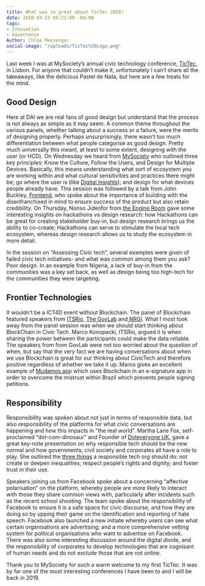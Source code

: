```yaml
---
title: What was so great about TicTec 2018?
date: 2018-04-23 05:21:00 -04:00
tags:
- Innovation
- Governance
Author: Chloe Messenger
social-image: "/uploads/TicTec%20Logo.png"
---
```



Last week I was at MySociety’s annual civic technology conference, [TicTec](http://tictec.mysociety.org/), in Lisbon. For anyone that couldn’t make it, unfortunately I can’t share all the takeaways, like the delicious Pastel de Nata, but here are a few treats for the mind.

<!--more-->

## Good Design
Here at DAI we are real fans of good design but understand that the process is not always as simple as it may seem. A common theme throughout the various panels, whether talking about a success or a failure, were the merits of designing properly. 
Perhaps unsurprisingly, there wasn’t too much differentiation between what people categorise as good design. Pretty much universally this meant, at least to some extent, designing with the user (or HCD). On Wednesday we heard from [MySociety](https://www.mysociety.org/) who outlined three key principles:  Know the Culture, Follow the Users, and Design for Multiple Devices. Basically, this means understanding what sort of ecosystem you are working within and what cultural sensitivities and practices there might be; go where the user is (like [Digital Insights](https://dai-global-digital.com/tags/?tag=digital-insights)); and design for what devices people already have. This session was followed by a talk from John Buckley, [Frontend](http://www.frontend.com/), who spoke about the importance of building with the disenfranchised in mind to ensure success of the product but also retain credibility. On Thursday, Nonso Jideofor from [the Engine Room](https://www.theengineroom.org/) gave some interesting insights on hackathons vs design research: how Hackathons can be great for creating stakeholder buy-in, but design research brings us the ability to co-create; Hackathons can serve to stimulate the local tech ecosystem, whereas design research allows us to study the ecosystem in more detail.

In the session on “Assessing Civic tech”, several examples were given of failed civic tech initiatives- and what was common among them you ask? Poor design.  In an example from Nigeria, a lack of buy-in from the communities was a key set back, as well as design being too high-tech for the communities they were targeting. 

## Frontier Technologies

It wouldn’t be a ICT4D event without Blockchain. The panel of Blockchain featured speakers from [ITSRio](http://itsrio.org/), [The GovLab](http://www.thegovlab.org/) and[ NRGI](https://resourcegovernance.org/). What I most took away from the panel session was when we should start thinking about BlockChain in Civic Tech. Marco Konopacki, ITSRio, argued it is when sharing the power between the participants could make the data reliable. The speakers from from GovLab were not too worried about the question of when, but say that the very fact we are having conversations about when we use Blockchain is great for our thinking about CivicTech and therefore positive regardless of whether we take it up. Marco gives an excellent example of [Mudamos ap](https://www.mudamos.org/)p which uses Blockchain in an e-signature app in order to overcome the mistrust within Brazil which prevents people signing petitions.

## Responsibility
Responsibility was spoken about not just in terms of responsible data, but also responsibility of the platforms for what civic conversations are happening and how this impacts in “the real world”. Martha Lane Fox, self-proclaimed “dot-com-dinosaur” and Founder of [Doteveryone UK](https://doteveryone.org.uk/), gave a great key-note presentation on why responsible tech should be the new normal and how governments, civil society and corporates all have a role to play. She outlined the [three things](https://medium.com/doteveryone/introducing-the-three-cs-of-responsible-technology-5e1d7fae558) a responsible tech org should do: not create or deepen inequalities; respect people’s rights and dignity; and foster trust in their use.

Speakers joining us from Facebook spoke about a concerning “affective polarisation” on the platform, whereby people are more likely to interact with those they share common views with, particularly after incidents such as the recent school shooting. The team spoke about the responsibility of Facebook to ensure it is a safe space for civic discourse, and how they are doing so by upping their game on the identification and reporting of hate speech. Facebook also launched a new initiate whereby users can see what certain organisations are advertising; and a more comprehensive vetting system for political organisations who want to advertise on Facebook.
There was also some interesting discussion around the digital divide, and the responsibility of corporates to develop technologies that are cognisant of human needs and do not exclude those that are not online.

Thank you to MySociety for such a warm welcome to my first TicTec. It was by far one of the most interesting conferences I have been to and I will be back in 2019.

